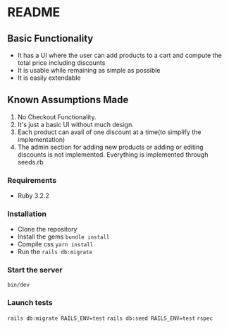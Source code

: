 # README

## Basic Functionality

- It has a UI where the user can add products to a cart and compute the total price including discounts
- It is usable while remaining as simple as possible
- It is easily extendable

## Known Assumptions Made

  1. No Checkout Functionality.
  2. It's just a basic UI without much design.
  3. Each product can avail of one discount at a time(to simplify the implementation)
  4. The admin section for adding new products or adding or editing discounts is not implemented. Everything is implemented through seeds.rb

### Requirements

- Ruby 3.2.2

### Installation

- Clone the repository
- Install the gems `bundle install`
- Compile css `yarn install`
- Run the `rails db:migrate`

### Start the server

  `bin/dev`

### Launch tests

  `rails db:migrate RAILS_ENV=test`
  `rails db:seed RAILS_ENV=test`
  `rspec`
